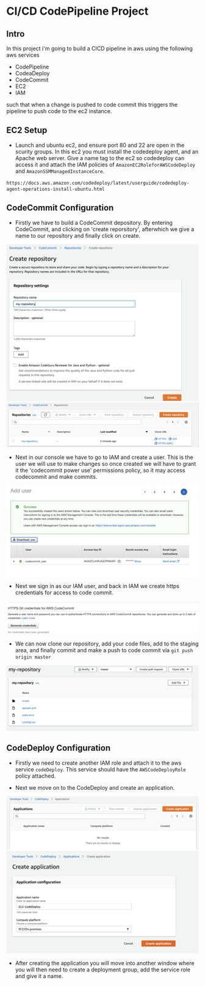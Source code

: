 # CI/CD CodePipeline Project

## Intro

 In this project i'm going to build a CICD pipeline in aws using the following aws services

 - CodePipeline
 - CodeaDeploy
 - CodeCommit
 - EC2
 - IAM

 such that when a change is pushed to code commit this triggers the pipeline to push code to the ec2 instance.



 ## EC2 Setup

 - Launch and ubuntu ec2, and ensure port 80 and 22 are open in the scurity groups. In this ec2 you must install the codedeploy agent, and an Apache web server. Give a name tag to the ec2 so codedeploy can access it and attach the IAM policies of `AmazonEC2RoleforAWSCodeDeploy` and `AmazonSSMManagedInstanceCore`.

 ```
 https://docs.aws.amazon.com/codedeploy/latest/userguide/codedeploy-agent-operations-install-ubuntu.html

 ```



 ## CodeCommit Configuration

 - Firstly we have to build a CodeCommit depository. By entering CodeCommit, and clicking on 'create reporsitory', afterwhich we give a name to our repository and finally click on create.

![repository](img/codecommit.png)
![repository](img/repo.png)

- Next in our console we have to go to IAM and create a user. This is the user we will use to make changes so once created we will have to grant it the 'codecommit power use' permissions policy, so it may access codecommit and make commits.


![repository](img/iam_user.png)

- Next we sign in as our IAM user, and back in IAM we create https credentials for access to code commit.

![http credentials](img/codecommit_creds.png)

- We can now clone our repository, add your code files, add to the staging area, and finally commit and make a push to code commit via `git push origin master`

![commit](img/commit.png)


 ## CodeDeploy Configuration

 - Firstly we need to create another IAM role and attach it to the aws service `codeDeploy`. This service should have the `AWSCodeDeployRole` policy attached.

 - Next we move on to the CodeDeploy and create an application.

 ![commit](img/codedeploy.png)
 ![commit](img/codedeploy2.png)

 - After creating the application you will move into another window where you will then need to create a deployment group, add the service role and give it a name.